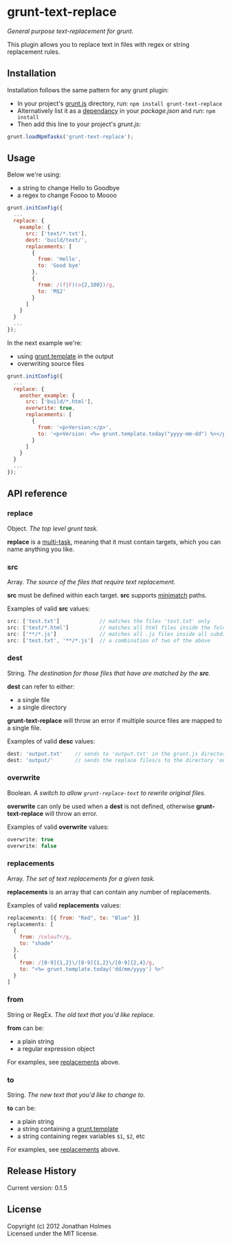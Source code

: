 # grunt-text-replace
*General purpose text-replacement for grunt.* 

This plugin allows you to replace text in files with regex or string replacement rules.
 


## Installation
Installation follows the same pattern for any grunt plugin:

- In your project's [grunt.js][getting_started] directory, run: 
`npm install grunt-text-replace`
- Alternatively list it as a [dependancy][dependancy] in your *package.json* and run: `npm install`
- Then add this line to your project's *grunt.js*:

```javascript
grunt.loadNpmTasks('grunt-text-replace');
```

[grunt]: http://gruntjs.com/
[getting_started]: https://github.com/gruntjs/grunt/blob/master/docs/getting_started.md
[dependancy]: https://npmjs.org/doc/json.html#dependencies


## Usage

Below we're using:

- a string to change Hello to Goodbye
- a regex to change Foooo to Moooo

```javascript
grunt.initConfig({
  ...
  replace: {
    example: {
      src: ['text/*.txt'],
      dest: 'build/text/',
      replacements: [
        { 
          from: 'Hello', 
          to: 'Good bye' 
        }, 
        { 
          from: /(f|F)(o{2,100})/g, 
          to: 'M$2' 
        }
      ]
    }
  }
  ...
});
```

In the next example we're:

- using [grunt.template][grunt.template] in the output
- overwriting source files

```javascript
grunt.initConfig({
  ...
  replace: {
    another_example: {
      src: ['build/*.html'],
      overwrite: true,
      replacements: [
        { 
          from: '<p>Version:</p>', 
          to: '<p>Version: <%= grunt.template.today("yyyy-mm-dd") %></p>'
        }
      ]
    }
  }
  ...
});
```



## API reference

### replace

Object. *The top level grunt task.* 

**replace** is a [multi-task][multitask], meaning that it must contain targets, which you can 
name anything you like.

[multitask]: https://github.com/gruntjs/grunt/blob/master/docs/api.md#gruntregistermultitask


### src

Array. *The source of the files that require text replacement.*

**src** must be defined within each target. **src** supports [minimatch][minimatch] paths.

Examples of valid **src** values:

```javascript
src: ['test.txt']             // matches the files 'test.txt' only
src: ['test/*.html']          // matches all html files inside the folder 'test'
src: ['**/*.js']              // matches all .js files inside all subdirctories 
src: ['test.txt', '**/*.js']  // a combination of two of the above
```

[minimatch]: https://github.com/isaacs/minimatch


### dest

String. *The destination for those files that have are matched by the **src**.*

**dest** can refer to either: 

- a single file 
- a single directory

**grunt-text-replace** will throw an error if multiple source files are mapped to
a single file. 

Examples of valid **desc** values:

```javascript 
dest: 'output.txt'    // sends to 'output.txt' in the grunt.js directory
dest: 'output/'       // sends the replace files/s to the directory 'output'
```



### overwrite

Boolean. *A switch to allow `grunt-replace-text` to rewrite original files.*

**overwrite** can only be used when a **dest** is not defined, otherwise 
**grunt-text-replace** will throw an error.

Examples of valid **overwrite** values:

```javascript 
overwrite: true
overwrite: false
```


### replacements

Array. *The set of text replacements for a given task.*

**replacements** is an array that can contain any number of replacements.

Examples of valid **replacements** values:

```javascript 
replacements: [{ from: "Red", to: "Blue" }]
replacements: [
  { 
    from: /colou?r/g, 
    to: "shade" 
  }, 
  {
    from: /[0-9]{1,2}\/[0-9]{1,2}\/[0-9]{2,4}/g,
    to: "<%= grunt.template.today('dd/mm/yyyy') %>"
  }
]
```

### from

String or RegEx. *The old text that you'd like replace.*

**from** can be:

- a plain string
- a regular expression object

For examples, see [replacements](#replacements) above.

### to

String. *The new text that you'd like to change to.*

**to** can be:

- a plain string
- a string containing a [grunt.template][grunt.template]
- a string containing regex variables `$1`, `$2`, etc


For examples, see [replacements](#replacements) above.

[grunt.template]: https://github.com/gruntjs/grunt/blob/master/docs/api_template.md


## Release History
Current version:  0.1.5



## License
Copyright (c) 2012 Jonathan Holmes  
Licensed under the MIT license.